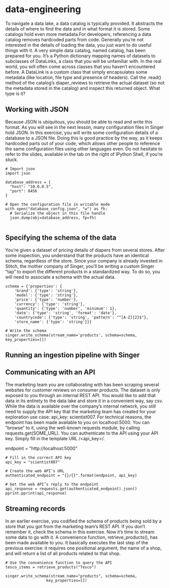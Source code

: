 # data-engineering

To navigate a data lake, a data catalog is typically provided. It abstracts the details of where to find the data and in what format it is stored. Some catalogs hold even more metadata.For developers, referencing a data catalog removes hardcoded parts from code. Generally you’re not interested in the details of loading the data, you just want to do useful things with it. A very simple data catalog, named catalog, has been prepared for you. It’s a Python dictionary mapping names of datasets to subclasses of DataLinks, a class that you will be unfamiliar with. In the real world, you will often come across classes that you haven’t encountered before. A DataLink is a custom class that simply encapsulates some metadata (like location, file type and presence of headers). Call the .read() method of the catalog’s diaper_reviews to retrieve the actual dataset (so not the metadata stored in the catalog) and inspect this returned object. What type is it?

## Working with JSON

Because JSON is ubiquitous, you should be able to read and write this format. As you will see in the next lesson, many configuration files in Singer hold JSON.
In this exercise, you will write some configuration details of a database to a JSON file. Doing this is good practice by the way, as it keeps hardcoded parts out of your code, which allows other people to reference the same configuration files using other languages even. Do not hesitate to refer to the slides, available in the tab on the right of IPython Shell, if you’re stuck.
```
# Import json
import json

database_address = {
  "host": "10.0.0.5",
  "port": 8456
}

# Open the configuration file in writable mode
with open("database_config.json", "w") as fh:
  # Serialize the object in this file handle
  json.dump(obj=database_address, fp=fh)
  
  ```
  
  ## Specifying the schema of the data

You’re given a dataset of pricing details of diapers from several stores. After some inspection, you understand that the products have an identical schema, regardless of the store. Since your company is already invested in Stitch, the mother company of Singer, you’ll be writing a custom Singer “tap” to export the different products in a standardized way. To do so, you will need to associate a schema with the actual data.
```
schema = {'properties': {
    'brand': {'type': 'string'},
    'model': {'type': 'string'},
    'price': {'type': 'number'},
    'currency': {'type': 'string'},
    'quantity': {'type': 'number', 'minimum': 1},  
    'date': {'type': 'string', 'format': 'date'},
    'countrycode': {'type': 'string', 'pattern': "^[A-Z]{2}$"}, 
    'store_name': {'type': 'string'}}}

# Write the schema
singer.write_schema(stream_name='products', schema=schema, key_properties=[])
```
## Running an ingestion pipeline with Singer

## Communicating with an API

The marketing team you are collaborating with has been scraping several websites for customer reviews on consumer products. The dataset is only exposed to you through an internal REST API. You would like to add that data in its entirety to the data lake and store it in a convenient way, say csv. While the data is available over the company’s internal network, you still need to supply the API key that the marketing team has created for your exploration use case: api_key: scientist007.
For technical reasons, the endpoint has been made available to you on localhost:5000. You can “browse” to it, using the well-known requests module, by calling requests.get(SOME_URL). You can authenticate to the API using your API key. Simply fill in the template URL <endpoint>/<api_key>/.
  
  endpoint = "http://localhost:5000"
```
# Fill in the correct API key
api_key = "scientist007"

# Create the web API’s URL
authenticated_endpoint = "{}/{}".format(endpoint, api_key)

# Get the web API’s reply to the endpoint
api_response = requests.get(authenticated_endpoint).json()
pprint.pprint(api_response)
```
## Streaming records

In an earlier exercise, you codified the schema of products being sold by a store that you got from the marketing team’s REST API. If you don’t remember it, check the schema in this exercise. Now it’s time to stream some data to go with it. A convenience function, retrieve_products(), has been made available to you. It basically executes the last step of the previous exercise: it requires one positional argument, the name of a shop, and will return a list of all products related to that shop.
  ```
 # Use the convenience function to query the API
tesco_items = retrieve_products("Tesco")

singer.write_schema(stream_name="products", schema=schema,
                    key_properties=[])
  ```
